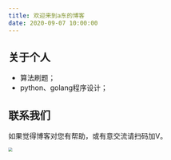 ```yaml
---
title: 欢迎来到a东的博客
date: 2020-09-07 10:00:00
---
```

## 关于个人

* 算法刷题；
* python、golang程序设计；

## 联系我们

如果觉得博客对您有帮助，或有意交流请扫码加V。

<img src="/images/about/wechat.jpeg" style="zoom:50%;" />
